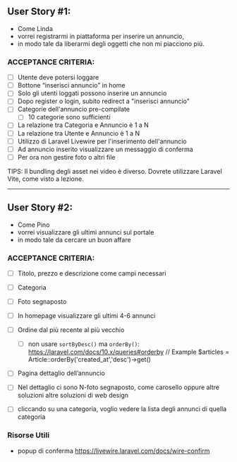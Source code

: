 
## User Story #1:
- Come Linda 
- vorrei registrarmi in piattaforma per inserire un annuncio, 
- in modo tale da liberarmi degli oggetti che non mi piacciono più.

### ACCEPTANCE CRITERIA:


- [ ] Utente deve potersi loggare
- [ ] Bottone “inserisci annuncio” in home
- [ ] Solo gli utenti loggati possono inserire un annuncio
- [ ] Dopo register o login, subito redirect a "inserisci annuncio"
- [ ] Categorie dell'annuncio pre-compilate
    - [ ] 10 categorie sono sufficienti
- [ ] La relazione tra Categoria e Annuncio è  1 a N
- [ ] La relazione tra Utente e Annuncio è 1 a N
- [ ] Utilizzo di Laravel Livewire per l'inserimento dell'annuncio
- [ ] Ad annuncio inserito visualizzare un messaggio di conferma
- [ ] Per ora non gestire foto o altri file

TIPS:
Il bundling degli asset nei video è diverso. Dovrete utilizzare Laravel Vite, come visto a lezione.


----------

 

## User Story #2:
- Come Pino
- vorrei visualizzare gli ultimi annunci sul portale 
- in modo tale da cercare un buon affare

### ACCEPTANCE CRITERIA:                             

- [ ] Titolo, prezzo e descrizione come campi necessari
- [ ] Categoria
- [ ] Foto segnaposto
- [ ] In homepage visualizzare gli ultimi 4-6 annunci
- [ ] Ordine dal più recente al più vecchio
    - [ ] non usare `sortByDesc()` ma `orderBy()`: https://laravel.com/docs/10.x/queries#orderby
    // Example
    $articles = Article::orderBy('created_at','desc')->get()
- [ ] Pagina dettaglio dell’annuncio
- [ ] Nel dettaglio ci sono N-foto segnaposto, come carosello oppure altre soluzioni altre soluzioni di web design
- [ ] cliccando su una categoria, voglio vedere la lista degli annunci di quella categoria





### Risorse Utili
* popup di conferma https://livewire.laravel.com/docs/wire-confirm 